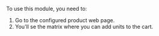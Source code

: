 To use this module, you need to:

1. Go to the configured product web page.
2. You'll se the matrix where you can add units to the cart.

